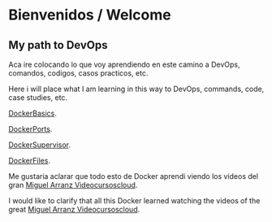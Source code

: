 # Bienvenidos / Welcome
## My path to DevOps

Aca ire colocando lo que voy aprendiendo en este camino a DevOps, comandos, codigos, casos practicos, etc.

Here i will place what I am learning in this way to DevOps, commands, code, case studies, etc.

[DockerBasics](./DockerBasics.md).

[DockerPorts](./DockerPorts.md).

[DockerSupervisor](./DockerSupervisor.md).

[DockerFiles](./DockerFiles.md).

Me gustaria aclarar que todo esto de Docker aprendi viendo los videos del gran [Miguel Arranz Videocursoscloud](https://www.youtube.com/channel/UCdU8fEJqQtB8e-iOpZcxKQQ).

I would like to clarify that all this Docker learned watching the videos of the great [Miguel Arranz Videocursoscloud](https://www.youtube.com/channel/UCdU8fEJqQtB8e-iOpZcxKQQ).
